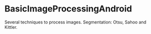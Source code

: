 # BasicImageProcessingAndroid
Several techniques to process images. Segmentation: Otsu, Sahoo and Kittler.
